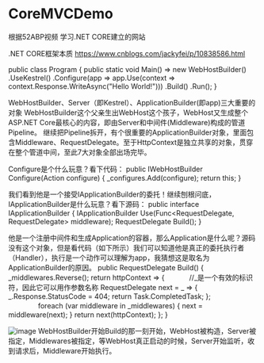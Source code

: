 # CoreMVCDemo
根据52ABP视频
学习.NET CORE建立的网站



.NET CORE框架本质
https://www.cnblogs.com/jackyfei/p/10838586.html

public class Program
{
    public static void Main()
    => new WebHostBuilder()
        .UseKestrel()
        .Configure(app => app.Use(context => context.Response.WriteAsync("Hello World!")))
        .Build()
        .Run();
}

WebHostBuilder、Server（即Kestrel）、ApplicationBuilder(即app)三大重要的对象
WebHostBuilder这个父亲生出WebHost这个孩子，WebHost又生成整个ASP.NET Core最核心的内容，即由Server和中间件(Middleware)构成的管道Pipeline。
继续把Pipeline拆开，有个很重要的ApplicationBuilder对象，里面包含Middleware、RequestDelegate。至于HttpContext是独立共享的对象，贯穿在整个管道中间，至此7大对象全部出场完毕。

Configure是个什么玩意？看下代码：
public IWebHostBuilder Configure(Action<IApplicationBuilder> configure)
{
    _configures.Add(configure);
    return this;
}

我们看到他是一个接受IApplicationBuilder的委托！继续刨根问底，IApplicationBuilder是什么玩意？看下源码：
public interface IApplicationBuilder
{
    IApplicationBuilder Use(Func<RequestDelegate, RequestDelegate> middleware);
    RequestDelegate Build();
}

他是一个注册中间件和生成Application的容器，那么Application是什么呢？源码没有这个对象，但是看代码（如下所示）我们可以知道他是真正的委托执行者（Handler），执行是一个动作可以理解为app，我猜想这是取名为ApplicationBuilder的原因。
public RequestDelegate Build()
{
    _middlewares.Reverse();
    return httpContext =>
    {
　　　   //_是一个有效的标识符，因此它可以用作参数名称
        RequestDelegate next = _ => { _.Response.StatusCode = 404; return Task.CompletedTask; };
　　　　
        foreach (var middleware in _middlewares)
        {
            next = middleware(next);
        }
        return next(httpContext);
    };
}

![image](https://github.com/jiangqiuqiu/MyResource/MyImages/COREProcess.png?raw=true)
WebHostBuilder开始Build的那一刻开始，WebHost被构造，Server被指定，Middlewares被指定，等WebHost真正启动的时候，Server开始监听，收到请求后，Middleware开始执行。

